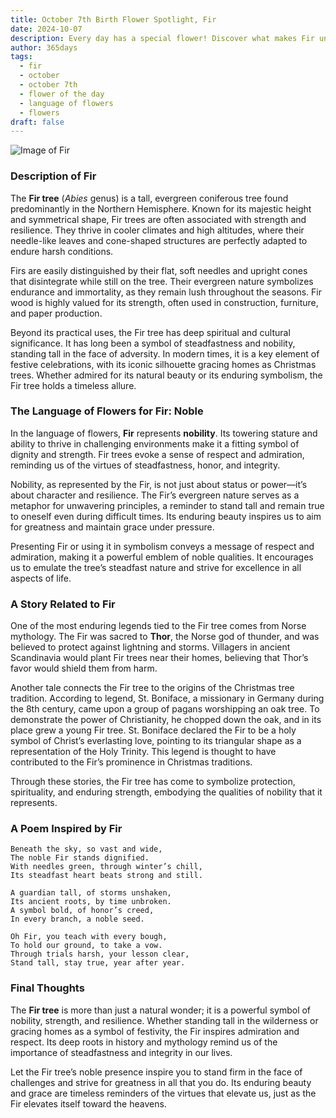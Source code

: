 ```yaml
---
title: October 7th Birth Flower Spotlight, Fir
date: 2024-10-07
description: Every day has a special flower! Discover what makes Fir unique as today’s birth flower and its symbolic meaning.
author: 365days
tags:
  - fir
  - october
  - october 7th
  - flower of the day
  - language of flowers
  - flowers
draft: false
---
```


![Image of Fir](https://cdn.pixabay.com/photo/2017/10/06/16/50/pine-cones-2823765_640.jpg#center)


### Description of Fir

The **Fir tree** (_Abies_ genus) is a tall, evergreen coniferous tree found predominantly in the Northern Hemisphere. Known for its majestic height and symmetrical shape, Fir trees are often associated with strength and resilience. They thrive in cooler climates and high altitudes, where their needle-like leaves and cone-shaped structures are perfectly adapted to endure harsh conditions.

Firs are easily distinguished by their flat, soft needles and upright cones that disintegrate while still on the tree. Their evergreen nature symbolizes endurance and immortality, as they remain lush throughout the seasons. Fir wood is highly valued for its strength, often used in construction, furniture, and paper production.

Beyond its practical uses, the Fir tree has deep spiritual and cultural significance. It has long been a symbol of steadfastness and nobility, standing tall in the face of adversity. In modern times, it is a key element of festive celebrations, with its iconic silhouette gracing homes as Christmas trees. Whether admired for its natural beauty or its enduring symbolism, the Fir tree holds a timeless allure.

### The Language of Flowers for Fir: Noble

In the language of flowers, **Fir** represents **nobility**. Its towering stature and ability to thrive in challenging environments make it a fitting symbol of dignity and strength. Fir trees evoke a sense of respect and admiration, reminding us of the virtues of steadfastness, honor, and integrity.

Nobility, as represented by the Fir, is not just about status or power—it’s about character and resilience. The Fir’s evergreen nature serves as a metaphor for unwavering principles, a reminder to stand tall and remain true to oneself even during difficult times. Its enduring beauty inspires us to aim for greatness and maintain grace under pressure.

Presenting Fir or using it in symbolism conveys a message of respect and admiration, making it a powerful emblem of noble qualities. It encourages us to emulate the tree’s steadfast nature and strive for excellence in all aspects of life.

### A Story Related to Fir

One of the most enduring legends tied to the Fir tree comes from Norse mythology. The Fir was sacred to **Thor**, the Norse god of thunder, and was believed to protect against lightning and storms. Villagers in ancient Scandinavia would plant Fir trees near their homes, believing that Thor’s favor would shield them from harm.

Another tale connects the Fir tree to the origins of the Christmas tree tradition. According to legend, St. Boniface, a missionary in Germany during the 8th century, came upon a group of pagans worshipping an oak tree. To demonstrate the power of Christianity, he chopped down the oak, and in its place grew a young Fir tree. St. Boniface declared the Fir to be a holy symbol of Christ’s everlasting love, pointing to its triangular shape as a representation of the Holy Trinity. This legend is thought to have contributed to the Fir’s prominence in Christmas traditions.

Through these stories, the Fir tree has come to symbolize protection, spirituality, and enduring strength, embodying the qualities of nobility that it represents.

### A Poem Inspired by Fir

```
Beneath the sky, so vast and wide,  
The noble Fir stands dignified.  
With needles green, through winter’s chill,  
Its steadfast heart beats strong and still.  

A guardian tall, of storms unshaken,  
Its ancient roots, by time unbroken.  
A symbol bold, of honor’s creed,  
In every branch, a noble seed.  

Oh Fir, you teach with every bough,  
To hold our ground, to take a vow.  
Through trials harsh, your lesson clear,  
Stand tall, stay true, year after year.  
```

### Final Thoughts

The **Fir tree** is more than just a natural wonder; it is a powerful symbol of nobility, strength, and resilience. Whether standing tall in the wilderness or gracing homes as a symbol of festivity, the Fir inspires admiration and respect. Its deep roots in history and mythology remind us of the importance of steadfastness and integrity in our lives.

Let the Fir tree’s noble presence inspire you to stand firm in the face of challenges and strive for greatness in all that you do. Its enduring beauty and grace are timeless reminders of the virtues that elevate us, just as the Fir elevates itself toward the heavens.
